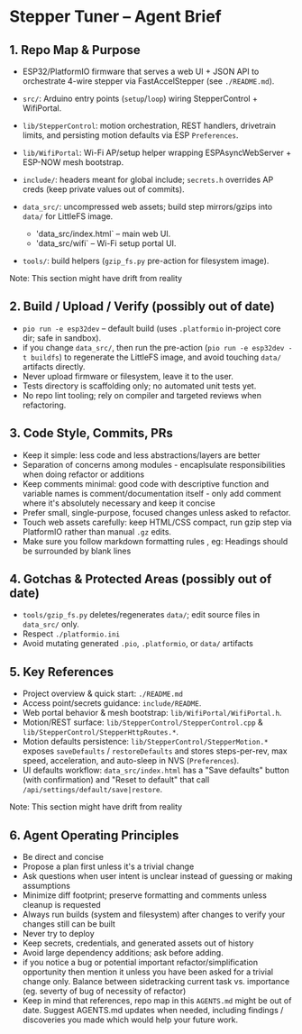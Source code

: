 # Stepper Tuner – Agent Brief

## 1. Repo Map & Purpose

- ESP32/PlatformIO firmware that serves a web UI + JSON API to orchestrate 4-wire stepper via FastAccelStepper (see `./README.md`).
- `src/`: Arduino entry points (`setup`/`loop`) wiring StepperControl + WifiPortal.
- `lib/StepperControl`: motion orchestration, REST handlers, drivetrain limits, and persisting motion defaults via ESP `Preferences`.
- `lib/WifiPortal`: Wi-Fi AP/setup helper wrapping ESPAsyncWebServer + ESP-NOW mesh bootstrap.
- `include/`: headers meant for global include; `secrets.h` overrides AP creds (keep private values out of commits).
- `data_src/`: uncompressed web assets; build step mirrors/gzips into `data/` for LittleFS image.
  - 'data_src/index.html` – main web UI.
  - 'data_src/wifi` – Wi-Fi setup portal UI.

- `tools/`: build helpers (`gzip_fs.py` pre-action for filesystem image).

Note: This section might have drift from reality

## 2. Build / Upload / Verify (possibly out of date)

- `pio run -e esp32dev` – default build (uses `.platformio` in-project core dir; safe in sandbox).
- if you change `data_src/`, then run the pre-action (`pio run -e esp32dev -t buildfs`) to regenerate the LittleFS image, and avoid touching `data/` artifacts directly.
- Never upload firmware or filesystem, leave it to the user.
- Tests directory is scaffolding only; no automated unit tests yet.
- No repo lint tooling; rely on compiler and targeted reviews when refactoring.

## 3. Code Style, Commits, PRs

- Keep it simple: less code and less abstractions/layers are better
- Separation of concerns among modules - encaplsulate responsibilities when doing refactor or additions
- Keep comments minimal: good code with descriptive function and variable names is comment/documentation itself - only add comment where it's absolutely necessary and keep it concise
- Prefer small, single-purpose, focused changes unless asked to refactor.
- Touch web assets carefully: keep HTML/CSS compact, run gzip step via PlatformIO rather than manual `.gz` edits.
- Make sure you follow markdown formatting rules , eg: Headings should be surrounded by blank lines

## 4. Gotchas & Protected Areas (possibly out of date)

- `tools/gzip_fs.py` deletes/regenerates `data/`; edit source files in `data_src/` only.
- Respect `./platformio.ini`
- Avoid mutating generated `.pio`, `.platformio`, or `data/` artifacts

## 5. Key References

- Project overview & quick start: `./README.md`
- Access point/secrets guidance: `include/README`.
- Web portal behavior & mesh bootstrap: `lib/WifiPortal/WifiPortal.h`.
- Motion/REST surface: `lib/StepperControl/StepperControl.cpp` & `lib/StepperControl/StepperHttpRoutes.*`.
- Motion defaults persistence: `lib/StepperControl/StepperMotion.*` exposes `saveDefaults` / `restoreDefaults` and stores steps-per-rev, max speed, acceleration, and auto-sleep in NVS (`Preferences`).
- UI defaults workflow: `data_src/index.html` has a "Save defaults" button (with confirmation) and "Reset to default" that call `/api/settings/default/save|restore`.

Note: This section might have drift from reality

## 6. Agent Operating Principles

- Be direct and concise
- Propose a plan first unless it's a trivial change
- Ask questions when user intent is unclear instead of guessing or making assumptions
- Minimize diff footprint; preserve formatting and comments unless cleanup is requested
- Always run builds (system and filesystem) after changes to verify your changes still can be built
- Never try to deploy
- Keep secrets, credentials, and generated assets out of history
- Avoid large dependency additions; ask before adding.
- if you notice a bug or potential important refactor/simplification opportunity then mention it unless you have been asked for a trivial change only. Balance between sidetracking current task vs. importance (eg. severty of bug of necessity of refactor)
- Keep in mind that references, repo map in this `AGENTS.md` might be out of date. Suggest AGENTS.md updates when needed, including findings / discoveries you made which would help your future work.
